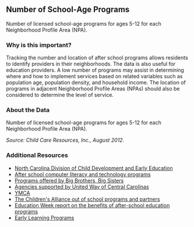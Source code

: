 ## Number of School-Age Programs
Number of licensed school-age programs for ages 5-12 for each Neighborhood Profile Area (NPA).

### Why is this important?
Tracking the number and location of after school programs allows residents to identify providers in their neighborhoods.  The data is also useful for education providers. A low number of programs may assist in determining where and how to implement services based on related variables such as population age, population density, and household income. The location of programs in adjacent Neighborhood Profile Areas (NPAs) should also be considered to determine the level of service.

### About the Data
Number of licensed school-age programs for ages 5-12 for each Neighborhood Profile Area (NPA).

_Source: Child Care Resources, Inc., August 2012._

### Additional Resources
+ [North Carolina Division of Child Development and Early Education](http://ncchildcare.dhhs.state.nc.us/parents/pr_sn2_ov_sr.asp)
+ [After school computer literacy and technology programs](http://www.urbanleaguecc.org/home/?page_id=1076)
+ [Programs offered by Big Brothers, Big Sisters](http://www.bbbscharlotte.org/site/c.7gLMK5MKLgIUF/b.6422659/k.A36B/So_many_ways_to_get_started.htm)
+ [Agencies supported by United Way of Central Carolinas](http://www.uwcentralcarolinas.org/who-we-help/agency-list)
+ [YMCA](http://www.ymcacharlotte.org/programs/socialresponsibility/socialservices/familysvs/starfish.aspx)
+ [The Children's Alliance out of school programs and partners](http://www.thechildrensalliance.org/resources/where-to-find-help.html )
+ [Education Week report on the benefits of after-school education programs](http://www.edweek.org/ew/issues/after-school-programs/)
+ [Early Learning Programs](http://www.childcareresourcesinc.org/how-to/find-child-care/)
